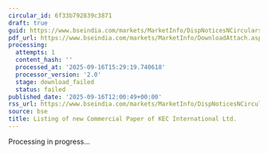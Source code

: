 ```yaml
---
circular_id: 6f33b792839c3871
draft: true
guid: https://www.bseindia.com/markets/MarketInfo/DispNoticesNCirculars.aspx?Noticeid={D9A9515B-7703-4CC4-915F-F5DECAEE3403}&noticeno=20250916-57&dt=09/16/2025&icount=57&totcount=78&flag=0
pdf_url: https://www.bseindia.com/markets/MarketInfo/DownloadAttach.aspx?id=20250916-57&attachedId=
processing:
  attempts: 1
  content_hash: ''
  processed_at: '2025-09-16T15:29:19.740618'
  processor_version: '2.0'
  stage: download_failed
  status: failed
published_date: '2025-09-16T12:00:49+00:00'
rss_url: https://www.bseindia.com/markets/MarketInfo/DispNoticesNCirculars.aspx?Noticeid={D9A9515B-7703-4CC4-915F-F5DECAEE3403}&noticeno=20250916-57&dt=09/16/2025&icount=57&totcount=78&flag=0
source: bse
title: Listing of new Commercial Paper of KEC International Ltd.
---
```


Processing in progress...
